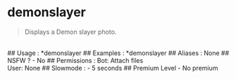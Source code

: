 # demonslayer

> Displays a Demon slayer photo.

<br>
## Usage :
*demonslayer
## Examples :
*demonslayer
## Aliases :
None
## NSFW ?
- No
## Permissions :
Bot: Attach files
<br>
User: None
## Slowmode :
- 5 seconds
## Premium Level
- No premium